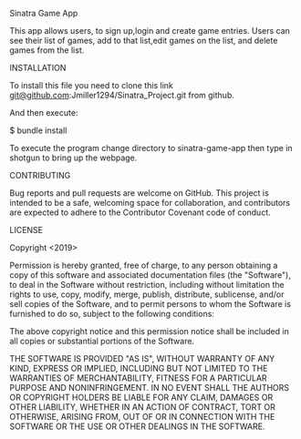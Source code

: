 Sinatra Game App

This app allows users, to sign up,login and create game entries. Users can see their list of games, add to that list,edit games on the list, and delete games from the list.

INSTALLATION

To install this file you need to clone this link git@github.com:Jmiller1294/Sinatra_Project.git from github.

And then execute:

$ bundle install

To execute the program change directory to sinatra-game-app then type in shotgun to bring up the webpage.

CONTRIBUTING

Bug reports and pull requests are welcome on GitHub. This project is intended to be a safe, welcoming space for collaboration, and contributors are expected to adhere to the Contributor Covenant code of conduct.

LICENSE

Copyright <2019> <Jmiller1294>

Permission is hereby granted, free of charge, to any person obtaining a copy of this software and associated documentation files (the "Software"), to deal in the Software without restriction, including without limitation the rights to use, copy, modify, merge, publish, distribute, sublicense, and/or sell copies of the Software, and to permit persons to whom the Software is furnished to do so, subject to the following conditions:

The above copyright notice and this permission notice shall be included in all copies or substantial portions of the Software.

THE SOFTWARE IS PROVIDED "AS IS", WITHOUT WARRANTY OF ANY KIND, EXPRESS OR IMPLIED, INCLUDING BUT NOT LIMITED TO THE WARRANTIES OF MERCHANTABILITY, FITNESS FOR A PARTICULAR PURPOSE AND NONINFRINGEMENT. IN NO EVENT SHALL THE AUTHORS OR COPYRIGHT HOLDERS BE LIABLE FOR ANY CLAIM, DAMAGES OR OTHER LIABILITY, WHETHER IN AN ACTION OF CONTRACT, TORT OR OTHERWISE, ARISING FROM, OUT OF OR IN CONNECTION WITH THE SOFTWARE OR THE USE OR OTHER DEALINGS IN THE SOFTWARE.

